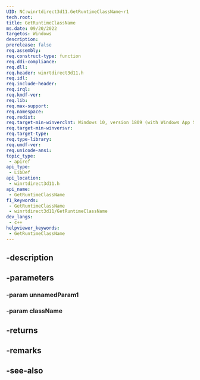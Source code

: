 ```yaml
---
UID: NC:winrtdirect3d11.GetRuntimeClassName~r1
tech.root: 
title: GetRuntimeClassName
ms.date: 09/20/2022
targetos: Windows
description: 
prerelease: false
req.assembly: 
req.construct-type: function
req.ddi-compliance: 
req.dll: 
req.header: winrtdirect3d11.h
req.idl: 
req.include-header: 
req.irql: 
req.kmdf-ver: 
req.lib: 
req.max-support: 
req.namespace: 
req.redist: 
req.target-min-winverclnt: Windows 10, version 1809 (with Windows App SDK 1.0 Preview 1 or later)
req.target-min-winversvr: 
req.target-type: 
req.type-library: 
req.umdf-ver: 
req.unicode-ansi: 
topic_type:
 - apiref
api_type:
 - LibDef
api_location:
 - winrtdirect3d11.h
api_name:
 - GetRuntimeClassName
f1_keywords:
 - GetRuntimeClassName
 - winrtdirect3d11/GetRuntimeClassName
dev_langs:
 - c++
helpviewer_keywords:
 - GetRuntimeClassName
---
```


## -description

## -parameters

### -param unnamedParam1

### -param className

## -returns

## -remarks

## -see-also

